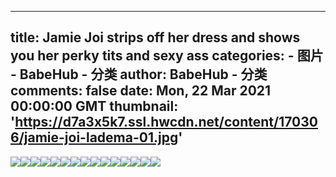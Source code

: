 
---
title: Jamie Joi strips off her dress and shows you her perky tits and sexy ass
categories: 
    - 图片
    - BabeHub - 分类
author: BabeHub - 分类
comments: false
date: Mon, 22 Mar 2021 00:00:00 GMT
thumbnail: 'https://d7a3x5k7.ssl.hwcdn.net/content/170306/jamie-joi-ladema-01.jpg'
---

<div>   
<img src="https://d7a3x5k7.ssl.hwcdn.net/content/170306/jamie-joi-ladema-01.jpg" referrerpolicy="no-referrer"><img src="https://d7a3x5k7.ssl.hwcdn.net/content/170306/jamie-joi-ladema-02.jpg" referrerpolicy="no-referrer"><img src="https://d7a3x5k7.ssl.hwcdn.net/content/170306/jamie-joi-ladema-03.jpg" referrerpolicy="no-referrer"><img src="https://d7a3x5k7.ssl.hwcdn.net/content/170306/jamie-joi-ladema-04.jpg" referrerpolicy="no-referrer"><img src="https://d7a3x5k7.ssl.hwcdn.net/content/170306/jamie-joi-ladema-05.jpg" referrerpolicy="no-referrer"><img src="https://d7a3x5k7.ssl.hwcdn.net/content/170306/jamie-joi-ladema-06.jpg" referrerpolicy="no-referrer"><img src="https://d7a3x5k7.ssl.hwcdn.net/content/170306/jamie-joi-ladema-07.jpg" referrerpolicy="no-referrer"><img src="https://d7a3x5k7.ssl.hwcdn.net/content/170306/jamie-joi-ladema-08.jpg" referrerpolicy="no-referrer"><img src="https://d7a3x5k7.ssl.hwcdn.net/content/170306/jamie-joi-ladema-09.jpg" referrerpolicy="no-referrer"><img src="https://d7a3x5k7.ssl.hwcdn.net/content/170306/jamie-joi-ladema-10.jpg" referrerpolicy="no-referrer"><img src="https://d7a3x5k7.ssl.hwcdn.net/content/170306/jamie-joi-ladema-11.jpg" referrerpolicy="no-referrer"><img src="https://d7a3x5k7.ssl.hwcdn.net/content/170306/jamie-joi-ladema-12.jpg" referrerpolicy="no-referrer"><img src="https://d7a3x5k7.ssl.hwcdn.net/content/170306/jamie-joi-ladema-13.jpg" referrerpolicy="no-referrer"><img src="https://d7a3x5k7.ssl.hwcdn.net/content/170306/jamie-joi-ladema-14.jpg" referrerpolicy="no-referrer"><img src="https://d7a3x5k7.ssl.hwcdn.net/content/170306/jamie-joi-ladema-15.jpg" referrerpolicy="no-referrer">  
</div>
            